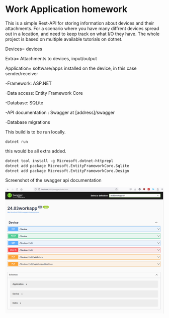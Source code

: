 # Work Application homework

This is a simple Rest-API for storing information about devices and their attachments. For a scenario where you have many diffrent devices spread out in a location, and need to keep track on what I/O they have. The whole project is based on multiple available tutorials on dotnet.

Devices= devices

Extra= Attachments to devices, input/output

Application= software/apps installed on the device, in this case sender/receiver



-Framework: ASP.NET

-Data access: Entity Framework Core

-Database: SQLite

-API documentation : Swagger at [address]/swagger

-Database migrations



This build is to be run locally.
```
dotnet run
```



this would be all extra added.
```
dotnet tool install -g Microsoft.dotnet-httprepl
dotnet add package Microsoft.EntityFrameworkCore.Sqlite
dotnet add package Microsoft.EntityFrameworkCore.Design
```

Screenshot of the swagger api documentation

![Swagger api doc](swagger_screenshot.png)
